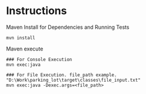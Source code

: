 # Instructions

Maven Install for Dependencies and Running Tests

```$xslt
mvn install
```

Maven execute
```$xslt
### For Console Execution 
mvn exec:java

### For File Execution. file_path example. "D:\Work\parking_lot\target\classes\file_input.txt"
mvn exec:java -Dexec.args=<file_path> 
```